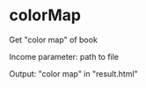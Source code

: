 colorMap
========

Get "color map" of book

Income parameter: path to file

Output: "color map" in "result.html"

